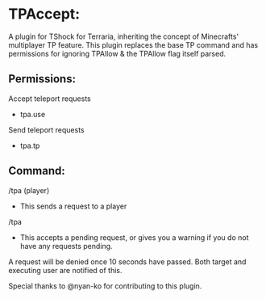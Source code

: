 # TPAccept:

A plugin for TShock for Terraria, inheriting the concept of Minecrafts' multiplayer TP feature. 
This plugin replaces the base TP command and has permissions for ignoring TPAllow & the TPAllow flag itself parsed.

## Permissions: 

Accept teleport requests
- tpa.use

Send teleport requests
- tpa.tp

## Command: 

/tpa (player)
- This sends a request to a player

/tpa
- This accepts a pending request, or gives you a warning if you do not have any requests pending.

A request will be denied once 10 seconds have passed. Both target and executing user are notified of this.

Special thanks to @nyan-ko for contributing to this plugin. 
